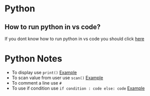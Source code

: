 # Python
## How to run python in vs code?
If you dont know how to run python in vs code you should click [here](https://code.visualstudio.com/docs/python/python-tutorial)
# Python Notes
- To display use `print()` [Example](https://github.com/vagabon-09/Python/blob/master/Class/print.py)
- To scan value from user use `scan()` [Example](https://github.com/vagabon-09/Python/blob/master/Class/scan.py)
- To comment a line use `#`
- To use if condition use `if condition : code else: code` [Example](https://github.com/vagabon-09/Python/blob/master/Class/IfCondition.py)
